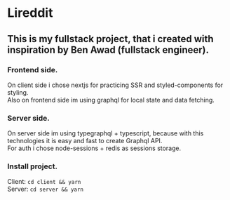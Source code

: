 # Lireddit

## This is my fullstack project, that i created with inspiration by Ben Awad (fullstack engineer).

### Frontend side.  
On client side i chose nextjs for practicing SSR and styled-components for styling.  
Also on frontend side im using graphql for local state and data fetching.  

### Server side.  
On server side im using typegraphql + typescript, because with this technologies it is easy and fast to create Graphql API.  
For auth i chose node-sessions + redis as sessions storage.  

### Install project.  
Client: `cd client && yarn`  
Server: `cd server && yarn`
